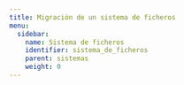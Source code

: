 ```yaml
---
title: Migración de un sistema de ficheros
menu:
  sidebar:
    name: Sistema de ficheros
    identifier: sistema_de_ficheros
    parent: sistemas
    weight: 0
---
```


